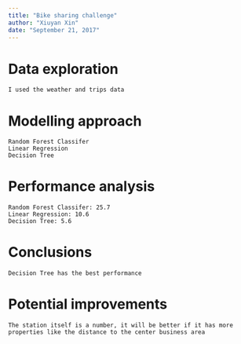 ```yaml
---
title: "Bike sharing challenge"
author: "Xiuyan Xin"
date: "September 21, 2017"
---
```


# Data exploration
	I used the weather and trips data
# Modelling approach
	Random Forest Classifer
	Linear Regression
	Decision Tree
# Performance analysis
	Random Forest Classifer: 25.7
	Linear Regression: 10.6
	Decision Tree: 5.6
# Conclusions
	Decision Tree has the best performance
# Potential improvements
	The station itself is a number, it will be better if it has more properties like the distance to the center business area